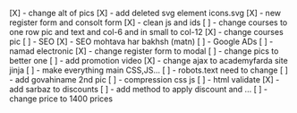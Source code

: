  [X] - change alt of pics
 [X] - add deleted svg element icons.svg
 [X] - new register form and consolt form
 [X] - clean js and ids
 [ ] - change courses to one row pic and text and col-6 and in small to col-12
 [X] - change courses pic
 [ ] - SEO
 [X] - SEO mohtava har bakhsh (matn)
 [ ] - Google ADs
 [ ] - namad electronic
 [X] - change register form to modal
 [ ] - change pics to better one
 [ ] - add promotion video
 [X] - change ajax to academyfarda site jinja
 [ ] - make everything main CSS,JS...
 [ ] - robots.text need to change 
 [ ] - add govahiname 2nd pic
 [ ] - compression css js
 [ ] - html validate
 [X] - add sarbaz to discounts
 [ ] - add method to apply discount and ...
 [ ] - change price to 1400 prices
